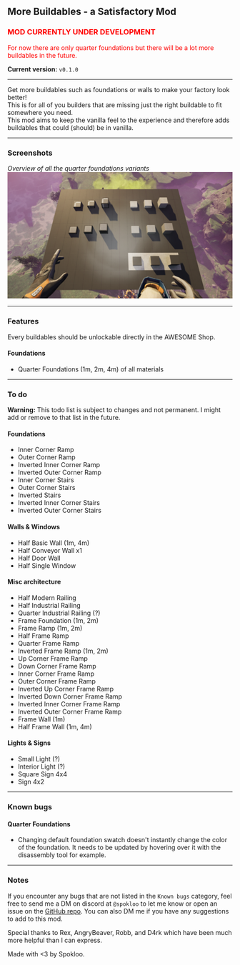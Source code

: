 ## More Buildables - a Satisfactory Mod

### <span style="color:red">MOD CURRENTLY UNDER DEVELOPMENT</span>

<span style="color:red">For now there are only quarter foundations but there will be a lot more buildables in the future.</span>

**Current version:** `v0.1.0`

---

Get more buildables such as foundations or walls to make your factory look better!\
This is for all of you builders that are missing just the right buildable to fit somewhere you need.\
This mod aims to keep the vanilla feel to the experience and therefore adds buildables that could (should) be in vanilla.

---

### Screenshots

*Overview of all the quarter foundations variants*
![Overview of all the quarter foundations variants](https://github.com/Spokloo/Satisfactory-MoreBuildables-Mod/blob/master/Resources/Screenshots/QuarterFoundationsSetOverview.png?raw=true "Overview of all the quarter foundations variants")

---

### Features

Every buildables should be unlockable directly in the AWESOME Shop.

#### Foundations

- Quarter Foundations (1m, 2m, 4m) of all materials

---

### To do

**Warning:** This todo list is subject to changes and not permanent. I might add or remove to that list in the future.

#### Foundations

- Inner Corner Ramp
- Outer Corner Ramp
- Inverted Inner Corner Ramp
- Inverted Outer Corner Ramp
- Inner Corner Stairs
- Outer Corner Stairs
- Inverted Stairs
- Inverted Inner Corner Stairs
- Inverted Outer Corner Stairs

#### Walls & Windows

- Half Basic Wall (1m, 4m)
- Half Conveyor Wall x1
- Half Door Wall
- Half Single Window

#### Misc architecture

- Half Modern Railing
- Half Industrial Railing
- Quarter Industrial Railing (?)
- Frame Foundation (1m, 2m)
- Frame Ramp (1m, 2m)
- Half Frame Ramp
- Quarter Frame Ramp
- Inverted Frame Ramp (1m, 2m)
- Up Corner Frame Ramp
- Down Corner Frame Ramp
- Inner Corner Frame Ramp
- Outer Corner Frame Ramp
- Inverted Up Corner Frame Ramp
- Inverted Down Corner Frame Ramp
- Inverted Inner Corner Frame Ramp
- Inverted Outer Corner Frame Ramp
- Frame Wall (1m)
- Half Frame Wall (1m, 4m)

#### Lights & Signs

- Small Light (?)
- Interior Light (?)
- Square Sign 4x4
- Sign 4x2

---

### Known bugs

#### Quarter Foundations

- Changing default foundation swatch doesn't instantly change the color of the foundation. It needs to be updated by hovering over it with the disassembly tool for example.

---

### Notes

If you encounter any bugs that are not listed in the `Known bugs` category, feel free to send me a DM on discord at `@spokloo` to let me know or open an issue on the [GitHub repo](https://github.com/Spokloo/Satisfactory-MoreBuildables-Mod/issues). You can also DM me if you have any suggestions to add to this mod.

Special thanks to Rex, AngryBeaver, Robb, and D4rk which have been much more helpful than I can express.

Made with <3 by Spokloo.
